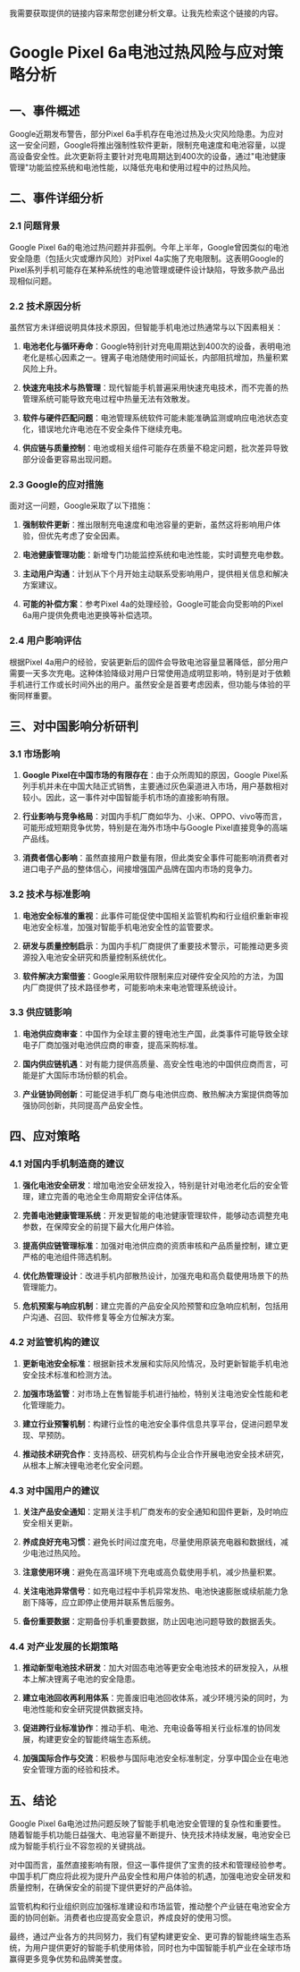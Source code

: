  我需要获取提供的链接内容来帮您创建分析文章。让我先检索这个链接的内容。

# Google Pixel 6a电池过热风险与应对策略分析

## 一、事件概述

Google近期发布警告，部分Pixel 6a手机存在电池过热及火灾风险隐患。为应对这一安全问题，Google将推出强制性软件更新，限制充电速度和电池容量，以提高设备安全性。此次更新将主要针对充电周期达到400次的设备，通过"电池健康管理"功能监控系统和电池性能，以降低充电和使用过程中的过热风险。

## 二、事件详细分析

### 2.1 问题背景

Google Pixel 6a的电池过热问题并非孤例。今年上半年，Google曾因类似的电池安全隐患（包括火灾或爆炸风险）对Pixel 4a实施了充电限制。这表明Google的Pixel系列手机可能存在某种系统性的电池管理或硬件设计缺陷，导致多款产品出现相似问题。

### 2.2 技术原因分析

虽然官方未详细说明具体技术原因，但智能手机电池过热通常与以下因素相关：

1. **电池老化与循环寿命**：Google特别针对充电周期达到400次的设备，表明电池老化是核心因素之一。锂离子电池随使用时间延长，内部阻抗增加，热量积累风险上升。

2. **快速充电技术与热管理**：现代智能手机普遍采用快速充电技术，而不完善的热管理系统可能导致充电过程中热量无法有效散发。

3. **软件与硬件匹配问题**：电池管理系统软件可能未能准确监测或响应电池状态变化，错误地允许电池在不安全条件下继续充电。

4. **供应链与质量控制**：电池或相关组件可能存在质量不稳定问题，批次差异导致部分设备更容易出现问题。

### 2.3 Google的应对措施

面对这一问题，Google采取了以下措施：

1. **强制软件更新**：推出限制充电速度和电池容量的更新，虽然这将影响用户体验，但优先考虑了安全因素。

2. **电池健康管理功能**：新增专门功能监控系统和电池性能，实时调整充电参数。

3. **主动用户沟通**：计划从下个月开始主动联系受影响用户，提供相关信息和解决方案建议。

4. **可能的补偿方案**：参考Pixel 4a的处理经验，Google可能会向受影响的Pixel 6a用户提供免费电池更换等补偿选项。

### 2.4 用户影响评估

根据Pixel 4a用户的经验，安装更新后的固件会导致电池容量显著降低，部分用户需要一天多次充电。这种体验降级对用户日常使用造成明显影响，特别是对于依赖手机进行工作或长时间外出的用户。虽然安全是首要考虑因素，但功能与体验的平衡同样重要。

## 三、对中国影响分析研判

### 3.1 市场影响

1. **Google Pixel在中国市场的有限存在**：由于众所周知的原因，Google Pixel系列手机并未在中国大陆正式销售，主要通过灰色渠道进入市场，用户基数相对较小。因此，这一事件对中国智能手机市场的直接影响有限。

2. **行业影响与竞争格局**：对国内手机厂商如华为、小米、OPPO、vivo等而言，可能形成短期竞争优势，特别是在海外市场中与Google Pixel直接竞争的高端产品线。

3. **消费者信心影响**：虽然直接用户数量有限，但此类安全事件可能影响消费者对进口电子产品的整体信心，间接增强国产品牌在国内市场的竞争力。

### 3.2 技术与标准影响

1. **电池安全标准的重视**：此事件可能促使中国相关监管机构和行业组织重新审视电池安全标准，加强对智能手机电池安全性的监管要求。

2. **研发与质量控制启示**：为国内手机厂商提供了重要技术警示，可能推动更多资源投入电池安全研究和质量控制系统优化。

3. **软件解决方案借鉴**：Google采用软件限制来应对硬件安全风险的方法，为国内厂商提供了技术路径参考，可能影响未来电池管理系统设计。

### 3.3 供应链影响

1. **电池供应商审查**：中国作为全球主要的锂电池生产国，此类事件可能导致全球电子厂商加强对电池供应商的审查，提高采购标准。

2. **国内供应链机遇**：对有能力提供高质量、高安全性电池的中国供应商而言，可能是扩大国际市场份额的机会。

3. **产业链协同创新**：可能促进手机厂商与电池供应商、散热解决方案提供商等加强协同创新，共同提高产品安全性。

## 四、应对策略

### 4.1 对国内手机制造商的建议

1. **强化电池安全研发**：增加电池安全研发投入，特别是针对电池老化后的安全管理，建立完善的电池全生命周期安全评估体系。

2. **完善电池健康管理系统**：开发更智能的电池健康管理软件，能够动态调整充电参数，在保障安全的前提下最大化用户体验。

3. **提高供应链管理标准**：加强对电池供应商的资质审核和产品质量控制，建立更严格的电池组件筛选机制。

4. **优化热管理设计**：改进手机内部散热设计，加强充电和高负载使用场景下的热管理能力。

5. **危机预案与响应机制**：建立完善的产品安全风险预警和应急响应机制，包括用户沟通、召回、软件修复等全方位解决方案。

### 4.2 对监管机构的建议

1. **更新电池安全标准**：根据新技术发展和实际风险情况，及时更新智能手机电池安全技术标准和检测方法。

2. **加强市场监管**：对市场上在售智能手机进行抽检，特别关注电池安全性能和老化管理能力。

3. **建立行业预警机制**：构建行业性的电池安全事件信息共享平台，促进问题早发现、早预防。

4. **推动技术研究合作**：支持高校、研究机构与企业合作开展电池安全技术研究，从根本上解决锂电池老化安全问题。

### 4.3 对中国用户的建议

1. **关注产品安全通知**：定期关注手机厂商发布的安全通知和固件更新，及时响应安全相关更新。

2. **养成良好充电习惯**：避免长时间过度充电，尽量使用原装充电器和数据线，减少电池过热风险。

3. **注意使用环境**：避免在高温环境下充电或高负载使用手机，减少热量积累。

4. **关注电池异常信号**：如充电过程中手机异常发热、电池快速膨胀或续航能力急剧下降等，应立即停止使用并联系售后服务。

5. **备份重要数据**：定期备份手机重要数据，防止因电池问题导致的数据丢失。

### 4.4 对产业发展的长期策略

1. **推动新型电池技术研发**：加大对固态电池等更安全电池技术的研发投入，从根本上解决锂离子电池的安全隐患。

2. **建立电池回收再利用体系**：完善废旧电池回收体系，减少环境污染的同时，为电池性能和安全研究提供数据支持。

3. **促进跨行业标准协作**：推动手机、电池、充电设备等相关行业标准的协同发展，构建更安全的智能终端生态系统。

4. **加强国际合作与交流**：积极参与国际电池安全标准制定，分享中国企业在电池安全管理方面的经验和技术。

## 五、结论

Google Pixel 6a电池过热问题反映了智能手机电池安全管理的复杂性和重要性。随着智能手机功能日益强大、电池容量不断提升、快充技术持续发展，电池安全已成为智能手机行业不容忽视的关键挑战。

对中国而言，虽然直接影响有限，但这一事件提供了宝贵的技术和管理经验参考。中国手机厂商应将此视为提升产品安全性和用户体验的机遇，加强电池安全研发和质量控制，在确保安全的前提下提供更好的产品体验。

监管机构和行业组织则应加强标准建设和市场监管，推动整个产业链在电池安全方面的协同创新。消费者也应提高安全意识，养成良好的使用习惯。

最终，通过产业各方的共同努力，我们有望构建更安全、更可靠的智能终端生态系统，为用户提供更好的智能手机使用体验，同时也为中国智能手机产业在全球市场赢得更多竞争优势和品牌美誉度。